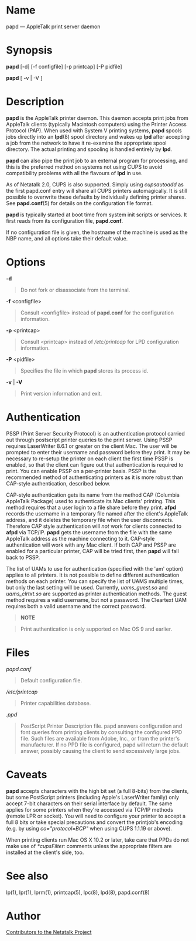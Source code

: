 # Name

papd — AppleTalk print server daemon

# Synopsis

**papd** [-d] [-f configfile] [-p printcap] [-P pidfile]

**papd** [ -v | -V ]

# Description

**papd** is the AppleTalk printer daemon. This daemon accepts print jobs
from AppleTalk clients (typically Macintosh computers) using the Printer
Access Protocol (PAP). When used with System V printing systems, **papd**
spools jobs directly into an **lpd**(8) spool directory and wakes up **lpd**
after accepting a job from the network to have it re-examine the
appropriate spool directory. The actual printing and spooling is handled
entirely by **lpd**.

**papd** can also pipe the print job to an external program for
processing, and this is the preferred method on systems not using CUPS
to avoid compatibility problems with all the flavours of **lpd** in use.

As of Netatalk 2.0, CUPS is also supported. Simply using *cupsautoadd*
as the first papd.conf entry will share all CUPS printers automagically.
It is still possible to overwrite these defaults by individually
defining printer shares. See **papd.conf**(5) for details on the
configuration file format.

**papd** is typically started at boot time from system init scripts or
services. It first reads from its configuration file, **papd.conf**.

If no configuration file is given, the hostname of the machine is used
as the NBP name, and all options take their default value.

# Options

**-d**

> Do not fork or disassociate from the terminal.

**-f** <configfile\>

> Consult <configfile\> instead of **papd.conf** for the configuration
information.

**-p** <printcap\>

> Consult <printcap\> instead of */etc/printcap* for LPD configuration
information.

**-P** <pidfile\>

> Specifies the file in which **papd** stores its process id.

**-v** | **-V**

> Print version information and exit.

# Authentication

PSSP (Print Server Security Protocol) is an authentication protocol carried
out through postscript printer queries to the print server. Using PSSP
requires LaserWriter 8.6.1 or greater on the client Mac. The user will
be prompted to enter their username and password before they print. It
may be necessary to re-setup the printer on each client the first time
PSSP is enabled, so that the client can figure out that authentication
is required to print. You can enable PSSP on a per-printer basis. PSSP
is the recommended method of authenticating printers as it is more
robust than CAP-style authentication, described below.

CAP-style authentication gets its name
from the method CAP (Columbia AppleTalk Package) used to authenticate
its Mac clients' printing. This method requires that a user login to a
file share before they print. **afpd** records the username in a temporary
file named after the client's AppleTalk address, and it deletes the
temporary file when the user disconnects. Therefore CAP style
authentication will *not* work for clients connected to **afpd** via
TCP/IP. **papd** gets the username from the file with the same AppleTalk
address as the machine connecting to it. CAP-style authentication will
work with any Mac client. If both CAP and PSSP are enabled for a
particular printer, CAP will be tried first, then **papd** will fall back
to PSSP.

The list of UAMs to use for authentication (specified with the 'am'
option) applies to all printers. It is not possible to define different
authentication methods on each printer. You can specify the list of UAMS
multiple times, but only the last setting will be used. Currently,
*uams_guest.so* and *uams_clrtxt.so* are supported as printer
authentication methods. The guest method requires a valid username, but
not a password. The Cleartext UAM requires both a valid username and the
correct password.

> **NOTE**

> Print authentication is only supported on Mac OS 9 and earlier.

# Files

*papd.conf*

> Default configuration file.

*/etc/printcap*

> Printer capabilities database.

*.ppd*

> PostScript Printer Description file. papd answers configuration and font
queries from printing clients by consulting the configured PPD file.
Such files are available from Adobe, Inc., or from the printer's
manufacturer. If no PPD file is configured, papd will return the default
answer, possibly causing the client to send excessively large jobs.

# Caveats

**papd** accepts characters with the high bit set (a full 8-bits) from the
clients, but some PostScript printers (including Apple's LaserWriter
family) only accept 7-bit characters on their serial interface by
default. The same applies for some printers when they're accessed via
TCP/IP methods (remote LPR or socket). You will need to configure your
printer to accept a full 8 bits or take special precautions and convert
the printjob's encoding (e.g. by using *co="protocol=BCP"* when using
CUPS 1.1.19 or above).

When printing clients run Mac OS X 10.2 or later, take care that PPDs do
not make use of *\*cupsFilter:* comments unless the appropriate filters
are installed at the client's side, too.

# See also

lp(1), lpr(1), lprm(1), printcap(5), lpc(8), lpd(8), papd.conf(8)

# Author

[Contributors to the Netatalk Project](https://netatalk.io/contributors)
